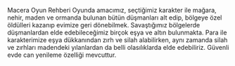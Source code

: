 Macera Oyun Rehberi
Oyunda amacımız, seçtiğimiz karakter ile mağara, nehir, maden ve ormanda bulunan bütün düşmanları alt edip, bölgeye özel öldülleri kazanıp evimize geri dönebilmek.
Savaştığımız bölgelerde düşmanlardan elde edebileceğimiz birçok eşya ve altın bulunmakta. Para ile karakterimize eşya dükkanından zırh ve silah alabilirken, aynı zamanda silah ve zırhları madendeki yılanlardan da belli olasılıklarda elde edebiliriz.
Güvenli evde can yenileme özelliği mevcuttur.
